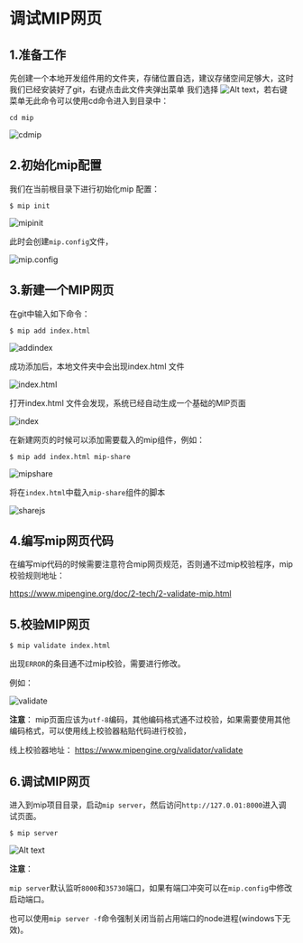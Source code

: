 # 调试MIP网页

## 1.准备工作
先创建一个本地开发组件用的文件夹，存储位置自选，建议存储空间足够大，这时我们已经安装好了git，右键点击此文件夹弹出菜单 我们选择
![Alt text](https://github.com/mipengine/mip-blog/blob/master/img/12_gitbash.jpg)，若右键菜单无此命令可以使用cd命令进入到目录中：

```
cd mip

```
![cdmip](https://github.com/mipengine/mip-blog/blob/master/img/12_cdmip.jpg)  

## 2.初始化mip配置
我们在当前根目录下进行初始化mip 配置：  

```
$ mip init

```

![mipinit](https://github.com/mipengine/mip-blog/blob/master/img/12_mipinit.jpg)  

此时会创建`mip.config`文件，  

![mip.config](https://github.com/mipengine/mip-blog/blob/master/img/12_mipconfig.jpg)

## 3.新建一个MIP网页

在git中输入如下命令：
```
$ mip add index.html
```
![addindex](https://github.com/mipengine/mip-blog/blob/master/img/12_addindex.jpg)

成功添加后，本地文件夹中会出现index.html 文件

![index.html](https://github.com/mipengine/mip-blog/blob/master/img/12_indexhtml.jpg)  

打开index.html 文件会发现，系统已经自动生成一个基础的MIP页面  

![index](https://github.com/mipengine/mip-blog/blob/master/img/12_index.jpg)  

在新建网页的时候可以添加需要载入的mip组件，例如：

```
$ mip add index.html mip-share
```

![mipshare](https://github.com/mipengine/mip-blog/blob/master/img/12_mipshare.jpg)     

将在`index.html`中载入`mip-share`组件的脚本 


![sharejs](https://github.com/mipengine/mip-blog/blob/master/img/12_sharejs.jpg)     


## 4.编写mip网页代码

在编写mip代码的时候需要注意符合mip网页规范，否则通不过mip校验程序，mip校验规则地址：

https://www.mipengine.org/doc/2-tech/2-validate-mip.html

## 5.校验MIP网页 

```
$ mip validate index.html
```

出现`ERROR`的条目通不过mip校验，需要进行修改。

例如：

![validate](https://github.com/mipengine/mip-blog/blob/master/img/12_validate.jpg)  


**注意**： 
mip页面应该为`utf-8`编码，其他编码格式通不过校验，如果需要使用其他编码格式，可以使用线上校验器粘贴代码进行校验，  

线上校验器地址：
https://www.mipengine.org/validator/validate  


## 6.调试MIP网页

进入到mip项目目录，启动`mip server`，然后访问`http://127.0.01:8000`进入调试页面。

```
$ mip server
```

![Alt text](https://github.com/mipengine/mip-blog/blob/master/img/12_mipserver.jpg)  

**注意**：

`mip server`默认监听`8000`和`35730`端口，如果有端口冲突可以在`mip.config`中修改启动端口。

也可以使用`mip server -f`命令强制关闭当前占用端口的node进程(windows下无效)。





